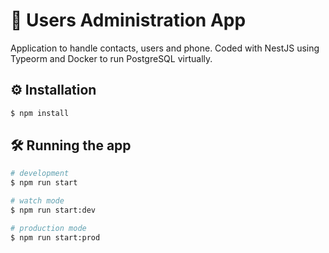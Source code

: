 # 📝 Users Administration App

Application to handle contacts, users and phone. Coded with NestJS using Typeorm and Docker to run PostgreSQL virtually. 

## ⚙ Installation

```bash
$ npm install
```

## 🛠 Running the app

```bash
# development
$ npm run start

# watch mode
$ npm run start:dev

# production mode
$ npm run start:prod
```






